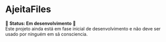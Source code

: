 # AjeitaFiles

🚧 **Status: Em desenvolvimento** 🚧  
Este projeto ainda está em fase inicial de desenvolvimento e não deve ser usado por ninguém em sã consciencia.
